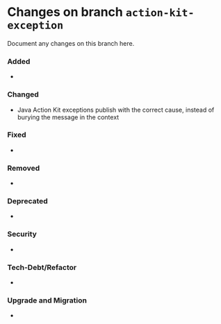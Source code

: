 # Changes on branch `action-kit-exception`
Document any changes on this branch here.
### Added
- 

### Changed
- Java Action Kit exceptions publish with the correct cause, instead of burying the message in the context 

### Fixed
- 

### Removed
- 

### Deprecated
- 

### Security
- 

### Tech-Debt/Refactor
- 

### Upgrade and Migration
- 

